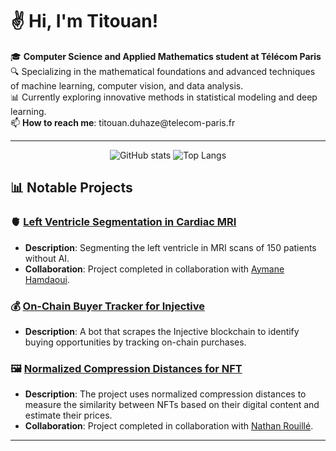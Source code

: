 <p align="center">
  <h1>✌️ Hi, I'm Titouan!</h1>
</p>

<p>
  🎓 <strong>Computer Science and Applied Mathematics student at Télécom Paris</strong><br>
  🔍 Specializing in the mathematical foundations and advanced techniques of machine learning, computer vision, and data analysis.<br>
  📊 Currently exploring innovative methods in statistical modeling and deep learning.<br>
  📫 <strong>How to reach me</strong>: titouan.duhaze@telecom-paris.fr
</p>


---

<p align="center">
  <img src="https://github-readme-stats.vercel.app/api?username=titiuo&show_icons=true&hide_title=true&hide_border=true&theme=github_dark&rank_icon=github" alt="GitHub stats" />
  <img src="https://github-readme-stats.vercel.app/api/top-langs/?username=titiuo&layout=compact&hide_border=true&theme=github_dark" alt="Top Langs" />
</p>


## 📊 **Notable Projects**

### 🫀 **[Left Ventricle Segmentation in Cardiac MRI](https://github.com/titiuo/Segmentation-IRM)**
- **Description**: Segmenting the left ventricle in MRI scans of 150 patients without AI.
- **Collaboration**: Project completed in collaboration with [Aymane Hamdaoui](https://github.com/Mamannne).

### 💰 **[On-Chain Buyer Tracker for Injective](https://github.com/titiuo/BOT-Injective2)**
- **Description**: A bot that scrapes the Injective blockchain to identify buying opportunities by tracking on-chain purchases.

### 🖼️ **[Normalized Compression Distances for NFT](https://github.com/titiuo/Normalized-Compression-Distances-for-NFT)**
- **Description**: The project uses normalized compression distances to measure the similarity between NFTs based on their digital content and estimate their prices.
- **Collaboration**: Project completed in collaboration with [Nathan Rouillé](https://github.com/NathanRouille).
  
---
